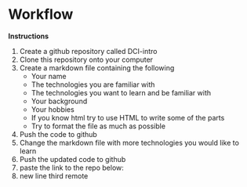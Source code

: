 # Workflow

**Instructions**

1. Create a github repository called DCI-intro
2. Clone this repository onto your computer
3. Create a markdown file containing the following 
    - Your name
    - The technologies you are familiar with
    - The technologies you want to learn and be familiar with
    - Your background
    - Your hobbies
    - If you know html try to use HTML to write some of the parts
    - Try to format the file as much as possible
4. Push the code to github
5. Change the markdown file with more technologies you would like to learn
6. Push the updated code to github
7. paste the link to the repo below:
8. new line third remote
